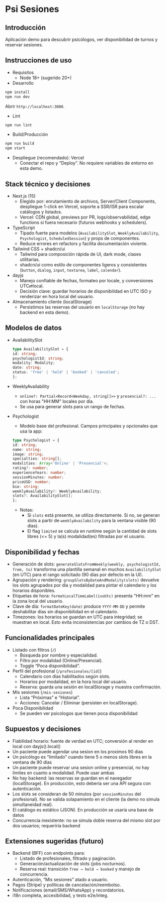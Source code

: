 # Psi Sesiones

## Introducción

Aplicación demo para descubrir psicólogos, ver disponibilidad de turnos y reservar sesiones.

## Instrucciones de uso

- Requisitos
  - Node 18+ (sugerido 20+)
- Desarrollo

```bash
npm install
npm run dev
```

Abrir `http://localhost:3000`.

- Lint

```bash
npm run lint
```

- Build/Producción

```bash
npm run build
npm start
```

- Despliegue (recomendado): Vercel
  - Conectar el repo y “Deploy”. No requiere variables de entorno en esta demo.

## Stack técnico y decisiones

- Next.js (15)
  - Elegido por: enrutamiento de archivos, Server/Client Components, despliegue 1-click en Vercel, soporte a SSR/ISR para escalar catálogos y listados.
  - Vercel: CDN global, previews por PR, logs/observabilidad, edge functions si fuera necesario (futuros webhooks y schedulers).
- TypeScript
  - Tipado fuerte para modelos (`AvailabilitySlot`, `WeeklyAvailability`, `Psychologist`, `ScheduledSession`) y props de componentes.
  - Reduce errores en refactors y facilita documentación viviente.
- Tailwind CSS + shadcn/ui
  - Tailwind para composición rápida de UI, dark mode, clases utilitarias.
  - shadcn/ui como estilo de componentes ligeros y consistentes (`button`, `dialog`, `input`, `textarea`, `label`, `calendar`).
- dayjs
  - Manejo confiable de fechas, formateo por locale, y conversiones UTC⇄local.
  - Decisión clave: guardar horarios de disponibilidad en UTC ISO y renderizar en hora local del usuario.
- Almacenamiento cliente (localStorage)
  - Persistimos las reservas del usuario en `localStorage` (no hay backend en esta demo).

## Modelos de datos

- AvailabilitySlot

  ```ts
  type AvailabilitySlot = {
  id: string;
  psychologistId: string;
  modality: Modality;
  date: string;
  status: 'free' | 'held' | 'booked' | 'canceled';
  };
  ```

- WeeklyAvailability
  - `online?: Partial<Record<Weekday, string[]>>` y `presencial?: ...` con horas "HH:MM" locales por día.
  - Se usa para generar slots para un rango de fechas.
- Psychologist

  - Modelo base del profesional. Campos principales y opcionales que usa la app:

  ```ts
  type Psychologist = {
  id: string;
  name: string;
  image: string;
  specialties: string[];
  modalities: Array<'Online' | 'Presencial'>;
  rating?: number;
  experienceYears: number;
  sessionMinutes: number;
  priceUSD: number;
  bio: string;
  weeklyAvailability?: WeeklyAvailability;
  slots?: AvailabilitySlot[];
  };
  ```

  - Notas:
    - Si `slots` está presente, se utiliza directamente. Si no, se generan slots a partir de `weeklyAvailability` para la ventana visible (90 días).
    - El flag `limited` se calcula en runtime según la cantidad de slots libres (<= 5) y la(s) modalidad(es) filtradas por el usuario.

## Disponibilidad y fechas

- Generación de slots: `generateSlotsFromWeekly(weekly, psychologistId, from, to)` transforma una plantilla semanal en muchos `AvailabilitySlot` (en UTC) para el rango solicitado (90 días por defecto en la UI).
- Agrupación y rendering: `groupSlotsByDateAndModality(slots)` devuelve los slots agrupados por día y modalidad para pintar el calendario y los horarios disponibles.
- Etiquetas de hora: `formatLocalTimeLabel(isoUtc)` presenta "HH:mm" en la zona local del usuario.
- Clave de día: `formatDateKey(date)` produce `YYYY-MM-DD` y permite deshabilitar días sin disponibilidad en el calendario.
- Timezones: los horarios se guardan en UTC para integridad; se muestran en local. Esto evita inconsistencias por cambios de TZ o DST.

## Funcionalidades principales

- Listado con filtros (`/`)
  - Búsqueda por nombre y especialidad.
  - Filtro por modalidad (Online/Presencial).
  - Toggle “Poca disponibilidad”.
- Perfil del profesional (`/profesionales/[id]`)
  - Calendario con días habilitados según slots.
  - Horarios por modalidad, en la hora local del usuario.
  - Reserva: guarda una sesión en localStorage y muestra confirmación.
- Mis sesiones (`/mis-sesiones`)
  - Lista “Próximas” e “Historial”.
  - Acciones: Cancelar / Eliminar (persisten en localStorage).
- Poca Disponibilidad
  - Se pueden ver psicologos que tienen poca disponibilidad

## Supuestos y decisiones

- Fiabilidad horario: fuente de verdad en UTC; conversión al render en local con dayjs().local()
- Un paciente puede agendar una sesion en los proximos 90 dias
- Un psicólogo es “limitado” cuando tiene 5 o menos slots libres en la ventana de 90 días
- Un paciente puede reservar una sesion online y presencial, no hay limites en cuanto a modalidad. Puede usar ambas
- No hay backend: las reservas se guardan en el navegador (localStorage). En producción, esto debería ser una API segura con autenticación.
- Los slots se consideran de 50 minutos (por `sessionMinutes` del profesional). No se valida solapamiento en el cliente (la demo no simula simultaneidad real).
- El catálogo es estático (JSON). En producción se usaría una base de datos
- Concurrencia inexistente: no se simula doble reserva del mismo slot por dos usuarios; requeriría backend

## Extensiones sugeridas (futuro)

- Backend (BFF) con endpoints para:
  - Listado de profesionales, filtrado y paginación.
  - Generación/actualización de slots (jobs nocturnos).
  - Reserva real: transición `free → held → booked` y manejo de concurrencia.
- Autenticación, “Mis sesiones” atado a usuario.
- Pagos (Stripe) y políticas de cancelación/reembolso.
- Notificaciones (email/SMS/WhatsApp) y recordatorios.
- i18n completa, accesibilidad, y tests e2e/integ.
